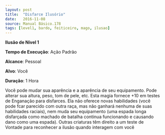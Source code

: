 ```yaml
---
layout: post
title:  "Disfarce Ilusório"
date:   2016-11-08
source: Manual Básico.178
tags: [level1, bardo, feiticeiro, mago, ilusao]
---
```


**Ilusão de Nível 1**

**Tempo de Execução**: Ação Padrão

**Alcance**: Pessoal

**Alvo**: Você

**Duração**: 1 Hora

Você pode mudar sua aparência e a aparência de seu equipamento. Pode alterar sua altura, peso, tom de pele, etc.
Esta magia fornece +10 em testes de Enganação para disfarces. Ela não oferece novas habilidades (você pode fcar parecido com outra raça, mas não ganhará nenhuma de suas habilidades raciais), nem muda seu equipamento (uma espada longa disfarçada como machado de batalha continua funcionando e causando dano como uma espada).
Outras criaturas têm direito a um teste de Vontade para reconhecer a ilusão quando interagem com você